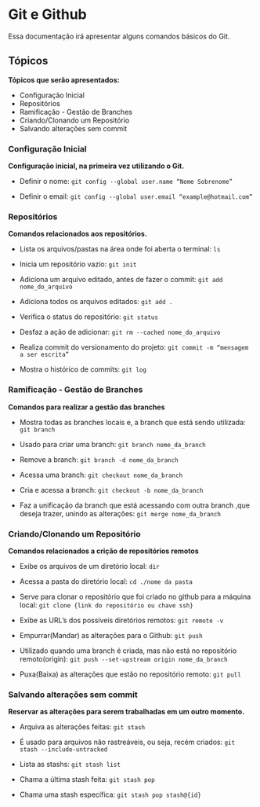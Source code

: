 # Git e Github

Essa documentação irá apresentar alguns 
comandos básicos do Git.

## Tópicos
**Tópicos que serão apresentados:**

- Configuração Inicial
- Repositórios
- Ramificação - Gestão de Branches
- Criando/Clonando um Repositório
- Salvando alterações sem commit

### Configuração Inicial
**Configuração inicial, na primeira vez utilizando o Git.**

- Definir o nome:
`git config --global user.name “Nome Sobrenome”`

- Definir o email:
`git config --global user.email “example@hotmail.com”`

### Repositórios
**Comandos relacionados aos repositórios.**

- Lista os arquivos/pastas na área onde foi aberta o terminal: `ls`

- Inicia um repositório vazio: 
`git init`

- Adiciona um arquivo editado, antes de fazer o commit: 
`git add nome_do_arquivo`

- Adiciona todos os arquivos editados: 
`git add .`

- Verifica o status do repositório: 
`git status`

- Desfaz a ação de adicionar: 
`git rm --cached nome_do_arquivo`

- Realiza commit do versionamento do projeto:
`git commit -m “mensagem a ser escrita”`

- Mostra o histórico de commits:
`git log`

### Ramificação - Gestão de Branches
**Comandos para realizar a gestão das branches**

- Mostra todas as branches locais e, a branch que está sendo utilizada: `git branch`

- Usado para criar uma branch: 
`git branch nome_da_branch`

- Remove a branch: 
`git branch -d nome_da_branch`

- Acessa uma branch: 
`git checkout nome_da_branch`

- Cria e acessa a branch: 
`git checkout -b nome_da_branch`

- Faz a unificação da branch que está acessando com outra branch ,que deseja trazer, unindo as alterações:
`git merge nome_da_branch`

### Criando/Clonando um Repositório
**Comandos relacionados a crição de repositórios remotos**

- Exibe os arquivos de um diretório local: `dir`

- Acessa a pasta do diretório local: 
`cd ./nome da pasta`

- Serve para clonar o repositório que foi criado no github para a máquina local:
`git clone {link do repositório ou chave ssh}`

- Exibe as URL’s dos possíveis diretórios remotos:
`git remote -v`

- Empurrar(Mandar) as alterações para o Github:
`git push`

- Utilizado quando uma branch é criada, mas não está no repositório remoto(origin):
`git push --set-upstream origin nome_da_branch`

- Puxa(Baixa) as alterações que estão no repositório remoto: `git pull`

### Salvando alterações sem commit
**Reservar as alterações para serem trabalhadas em 
um outro momento.**

- Arquiva as alterações feitas: `git stash`

- É usado para arquivos não rastreáveis, ou seja, recém criados:
`git stash --include-untracked`

- Lista as stashs: `git stash list`

- Chama a última stash feita: `git stash pop`

- Chama uma stash específica: 
`git stash pop stash@{id}`
